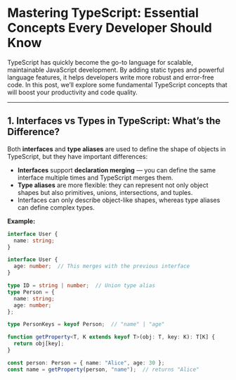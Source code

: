 # Mastering TypeScript: Essential Concepts Every Developer Should Know

TypeScript has quickly become the go-to language for scalable, maintainable JavaScript development. By adding static types and powerful language features, it helps developers write more robust and error-free code. In this post, we’ll explore some fundamental TypeScript concepts that will boost your productivity and code quality.

---

## 1. Interfaces vs Types in TypeScript: What’s the Difference?

Both **interfaces** and **type aliases** are used to define the shape of objects in TypeScript, but they have important differences:

- **Interfaces** support **declaration merging** — you can define the same interface multiple times and TypeScript merges them.
- **Type aliases** are more flexible: they can represent not only object shapes but also primitives, unions, intersections, and tuples.
- Interfaces can only describe object-like shapes, whereas type aliases can define complex types.

**Example:**

```ts
interface User {
  name: string;
}

interface User {
  age: number;  // This merges with the previous interface
}

type ID = string | number;  // Union type alias
type Person = {
  name: string;
  age: number;
};

type PersonKeys = keyof Person;  // "name" | "age"

function getProperty<T, K extends keyof T>(obj: T, key: K): T[K] {
  return obj[key];
}

const person: Person = { name: "Alice", age: 30 };
const name = getProperty(person, "name");  // returns "Alice"
